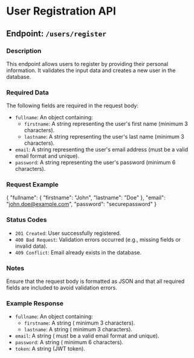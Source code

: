 # User Registration API

## Endpoint: `/users/register`

### Description
This endpoint allows users to register by providing their personal information. It validates the input data and creates a new user in the database.

### Required Data
The following fields are required in the request body:

- `fullname`: An object containing:
  - `firstname`: A string representing the user's first name (minimum 3 characters).
  - `lastname`: A string representing the user's last name (minimum 3 characters).
- `email`: A string representing the user's email address (must be a valid email format and unique).
- `password`: A string representing the user's password (minimum 6 characters).

### Request Example
{
  "fullname": {
    "firstname": "John",
    "lastname": "Doe"
  },
  "email": "john.doe@example.com",
  "password": "securepassword"
}

### Status Codes
- `201 Created`: User successfully registered.
- `400 Bad Request`: Validation errors occurred (e.g., missing fields or invalid data).
- `409 Conflict`: Email already exists in the database.

### Notes
Ensure that the request body is formatted as JSON and that all required fields are included to avoid validation errors.

### Example Response
- `fullname`: An object containing:
  - `firstname`: A string ( minimum 3 characters).
  - `lastname`: A string ( minimum 3 characters).
- `email`: A string ( must be a valid email format and unique).
- `password`: A string ( minimum 6 characters).
- `token`: A string (JWT token).